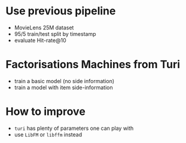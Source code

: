 # Use previous pipeline

* MovieLens 25M dataset
* 95/5 train/test split by timestamp
* evaluate Hit-rate@10

# Factorisations Machines from Turi

* train a basic model (no side information)
* train a model with item side-information

# How to improve

* `turi` has plenty of parameters one can play with
* use `LibFM` or `libffm` instead
